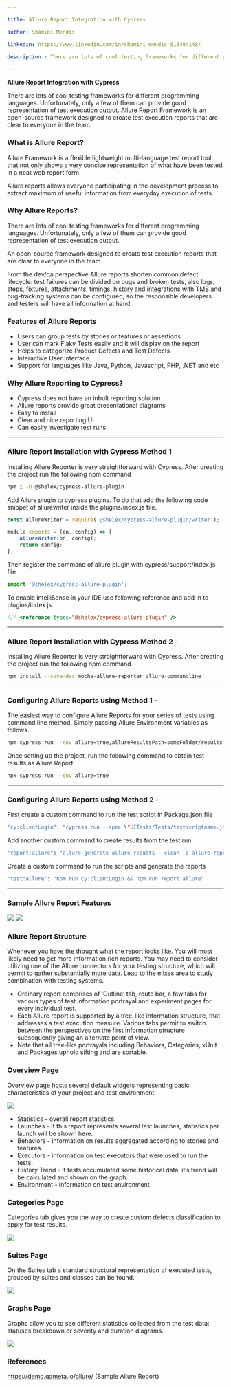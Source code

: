 ```yaml
---

title: Allure Report Integration with Cypress

author: Shamini Mendis

linkedin: https://www.linkedin.com/in/shamini-mendis-515484148/

description : There are lots of cool testing frameworks for different programming languages. Unfortunately, only a few of them can provide good representation of test execution output. An open-source framework designed to create test execution reports that are clear to everyone in the team.

---
```


**Allure Report Integration with Cypress**

There are lots of cool testing frameworks for different programming languages. Unfortunately, only a few of them can provide good representation of test execution output. Allure Report Framework is an open-source framework designed to create test execution reports that are clear to everyone in the team.

### **What is Allure Report?**

Allure Framework is a flexible lightweight multi-language test report tool that not only shows a very concise representation of what have been tested in a neat web report form.

Allure reports allows everyone participating in the development process to extract maximum of useful information from everyday execution of tests.

### **Why Allure Reports?**

There are lots of cool testing frameworks for different programming languages. Unfortunately, only a few of them can provide good representation of test execution output.

An open-source framework designed to create test execution reports that are clear to everyone in the team.

From the dev/qa perspective Allure reports shorten common defect lifecycle: test failures can be divided on bugs and broken tests, also logs, steps, fixtures, attachments, timings, history and integrations with TMS and bug-tracking systems can be configured, so the responsible developers and testers will have all information at hand.

### **Features of Allure Reports**

-	Users can group tests by stories or features or assertions
-	User can mark Flaky Tests easily and it will display on the report
-	Helps to categorize Product Defects and Test Defects
-	Interactive User Interface
-	Support for languages like Java, Python, Javascript, PHP, .NET and etc

### **Why Allure Reporting to Cypress?**

-	Cypress does not have an inbult reporting solution
-	Allure reports provide great presentational diagrams
-	Easy to install
-	Clear and nice reporting UI
-	Can easily investigate test runs

---

### **Allure Report Installation with Cypress Method 1**

Installing Allure Reporter is very straightforward with Cypress. After creating the project run the following npm command

```bash
npm i -D @shelex/cypress-allure-plugin
```

Add Allure plugin to cypress plugins. To do that add the following code snippet of allurewriter inside the plugins/index.js file.

```js
const allureWriter = require('@shelex/cypress-allure-plugin/writer');

module.exports = (on, config) => {
    allureWriter(on, config);
    return config;
};
```

Then register the command of allure plugin with cypress/support/index.js file

```js
import '@shelex/cypress-allure-plugin';
```

To enable intelliSense in your IDE use following reference and add in to plugins/index.js

```js
/// <reference types="@shelex/cypress-allure-plugin" />
```

---

### **Allure Report Installation with Cypress Method 2 -**

Installing Allure Reporter is very straightforward with Cypress. After creating the project run the following npm command

```bash
npm install --save-dev mocha-allure-reporter allure-commandline
```

---

### **Configuring Allure Reports using Method 1 -**

The easiest way to configure Allure Reports for your series of tests using command line method. Simply passing Allure Environment variables as follows.

```bash
npm cypress run --env allure=true,allureResultsPath=someFolder/results
```

Once setting up the project, run the following command to obtain test results as Allure Report

```bash
npx cypress run --env allure=true
```

---

### **Configuring Allure Reports using Method 2 -**

First create a custom command to run the test script in Package.json file

```bash
"cy:clientLogin": "cypress run --spec \"UITests/Tests/testscriptname.js\" --reporter mocha-allure-reporter",
```

Add another custom command to create results from the test run

```bash
"report:allure": "allure generate allure-results --clean -o allure-report && allure open  allure-report",
```

Create a custom command to run the scripts and generate the reports 

```bash
"test:allure": "npm run cy:clientLogin && npm run report:allure"
```

---

### **Sample Allure Report Features**

<img src="/img/sm_1_2021_02_25.png"/>

<img src="/img/sm_2_2021_02_25.png"/>


### **Allure Report Structure**

Whenever you have the thought what the report looks like. You will most likely need to get more information rich reports. You may need to consider utilizing one of the Allure connectors for your testing structure, which will permit to gather substantially more data. Leap to the mixes area to study combination with testing systems.

- Ordinary report comprises of ‘Outline’ tab, route bar, a few tabs for various types of test information portrayal and experiment pages for every individual test.
- Each Allure report is supported by a tree-like information structure, that addresses a test execution measure. Various tabs permit to switch between the perspectives on the first information structure subsequently giving an alternate point of view.
- Note that all tree-like portrayals including Behaviors, Categories, xUnit and Packages uphold sifting and are sortable.

### **Overview Page**

Overview page hosts several default widgets representing basic characteristics of your project and test environment.

<img src="/img/sm_3_2021_02_25.png"/>

- Statistics - overall report statistics.
- Launches - if this report represents several test launches, statistics per launch will be shown here.
- Behaviors - information on results aggregated according to stories and features.
- Executors - information on test executors that were used to run the tests.
- History Trend - if tests accumulated some historical data, it’s trend will be calculated and shown on the graph.
- Environment - information on test environment

### **Categories Page**

Categories tab gives you the way to create custom defects classification to apply for test results.

<img src="/img/sm_4_2021_02_25.png"/>

### **Suites Page**

On the Suites tab a standard structural representation of executed tests, grouped by suites and classes can be found.

<img src="/img/sm_5_2021_02_25.png"/>

### **Graphs Page**

Graphs allow you to see different statistics collected from the test data: statuses breakdown or severity and duration diagrams.

<img src="/img/sm_6_2021_02_25.png"/>

### **References**

https://demo.qameta.io/allure/ (Sample Allure Report)
